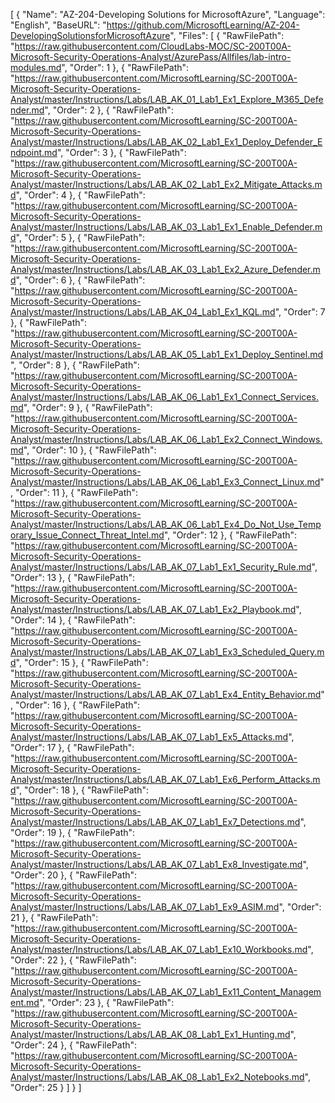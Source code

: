 [
  {
    "Name": "AZ-204-Developing Solutions for  MicrosoftAzure",
    "Language": "English",
    "BaseURL": "https://github.com/MicrosoftLearning/AZ-204-DevelopingSolutionsforMicrosoftAzure",
    "Files": [
      {
        "RawFilePath": "https://raw.githubusercontent.com/CloudLabs-MOC/SC-200T00A-Microsoft-Security-Operations-Analyst/AzurePass/Allfiles/lab-intro-modules.md",
        "Order": 1
      },
      {
        "RawFilePath": "https://raw.githubusercontent.com/MicrosoftLearning/SC-200T00A-Microsoft-Security-Operations-Analyst/master/Instructions/Labs/LAB_AK_01_Lab1_Ex1_Explore_M365_Defender.md",
        "Order": 2
      },
      {
        "RawFilePath": "https://raw.githubusercontent.com/MicrosoftLearning/SC-200T00A-Microsoft-Security-Operations-Analyst/master/Instructions/Labs/LAB_AK_02_Lab1_Ex1_Deploy_Defender_Endpoint.md",
        "Order": 3
      },
      {
        "RawFilePath": "https://raw.githubusercontent.com/MicrosoftLearning/SC-200T00A-Microsoft-Security-Operations-Analyst/master/Instructions/Labs/LAB_AK_02_Lab1_Ex2_Mitigate_Attacks.md",
        "Order": 4
      },
      {
        "RawFilePath": "https://raw.githubusercontent.com/MicrosoftLearning/SC-200T00A-Microsoft-Security-Operations-Analyst/master/Instructions/Labs/LAB_AK_03_Lab1_Ex1_Enable_Defender.md",
        "Order": 5
      },
      {
        "RawFilePath": "https://raw.githubusercontent.com/MicrosoftLearning/SC-200T00A-Microsoft-Security-Operations-Analyst/master/Instructions/Labs/LAB_AK_03_Lab1_Ex2_Azure_Defender.md",
        "Order": 6
      },
      {
        "RawFilePath": "https://raw.githubusercontent.com/MicrosoftLearning/SC-200T00A-Microsoft-Security-Operations-Analyst/master/Instructions/Labs/LAB_AK_04_Lab1_Ex1_KQL.md",
        "Order": 7
      },
      {
        "RawFilePath": "https://raw.githubusercontent.com/MicrosoftLearning/SC-200T00A-Microsoft-Security-Operations-Analyst/master/Instructions/Labs/LAB_AK_05_Lab1_Ex1_Deploy_Sentinel.md",
        "Order": 8
      },
      {
        "RawFilePath": "https://raw.githubusercontent.com/MicrosoftLearning/SC-200T00A-Microsoft-Security-Operations-Analyst/master/Instructions/Labs/LAB_AK_06_Lab1_Ex1_Connect_Services.md",
        "Order": 9
      },
      {
        "RawFilePath": "https://raw.githubusercontent.com/MicrosoftLearning/SC-200T00A-Microsoft-Security-Operations-Analyst/master/Instructions/Labs/LAB_AK_06_Lab1_Ex2_Connect_Windows.md",
        "Order": 10
      },
      {
        "RawFilePath": "https://raw.githubusercontent.com/MicrosoftLearning/SC-200T00A-Microsoft-Security-Operations-Analyst/master/Instructions/Labs/LAB_AK_06_Lab1_Ex3_Connect_Linux.md",
        "Order": 11
      },
      {
        "RawFilePath": "https://raw.githubusercontent.com/MicrosoftLearning/SC-200T00A-Microsoft-Security-Operations-Analyst/master/Instructions/Labs/LAB_AK_06_Lab1_Ex4_Do_Not_Use_Temporary_Issue_Connect_Threat_Intel.md",
        "Order": 12
      },
      {
        "RawFilePath": "https://raw.githubusercontent.com/MicrosoftLearning/SC-200T00A-Microsoft-Security-Operations-Analyst/master/Instructions/Labs/LAB_AK_07_Lab1_Ex1_Security_Rule.md",
        "Order": 13
      },
      {
        "RawFilePath": "https://raw.githubusercontent.com/MicrosoftLearning/SC-200T00A-Microsoft-Security-Operations-Analyst/master/Instructions/Labs/LAB_AK_07_Lab1_Ex2_Playbook.md",
        "Order": 14
      },
      {
        "RawFilePath": "https://raw.githubusercontent.com/MicrosoftLearning/SC-200T00A-Microsoft-Security-Operations-Analyst/master/Instructions/Labs/LAB_AK_07_Lab1_Ex3_Scheduled_Query.md",
        "Order": 15
      },
      {
        "RawFilePath": "https://raw.githubusercontent.com/MicrosoftLearning/SC-200T00A-Microsoft-Security-Operations-Analyst/master/Instructions/Labs/LAB_AK_07_Lab1_Ex4_Entity_Behavior.md",
        "Order": 16
      },
      {
        "RawFilePath": "https://raw.githubusercontent.com/MicrosoftLearning/SC-200T00A-Microsoft-Security-Operations-Analyst/master/Instructions/Labs/LAB_AK_07_Lab1_Ex5_Attacks.md",
        "Order": 17
      },
      {
        "RawFilePath": "https://raw.githubusercontent.com/MicrosoftLearning/SC-200T00A-Microsoft-Security-Operations-Analyst/master/Instructions/Labs/LAB_AK_07_Lab1_Ex6_Perform_Attacks.md",
        "Order": 18
      },
      {
        "RawFilePath": "https://raw.githubusercontent.com/MicrosoftLearning/SC-200T00A-Microsoft-Security-Operations-Analyst/master/Instructions/Labs/LAB_AK_07_Lab1_Ex7_Detections.md",
        "Order": 19
      },
      {
        "RawFilePath": "https://raw.githubusercontent.com/MicrosoftLearning/SC-200T00A-Microsoft-Security-Operations-Analyst/master/Instructions/Labs/LAB_AK_07_Lab1_Ex8_Investigate.md",
        "Order": 20
      },
      {
        "RawFilePath": "https://raw.githubusercontent.com/MicrosoftLearning/SC-200T00A-Microsoft-Security-Operations-Analyst/master/Instructions/Labs/LAB_AK_07_Lab1_Ex9_ASIM.md",
        "Order": 21
      },
      {
        "RawFilePath": "https://raw.githubusercontent.com/MicrosoftLearning/SC-200T00A-Microsoft-Security-Operations-Analyst/master/Instructions/Labs/LAB_AK_07_Lab1_Ex10_Workbooks.md",
        "Order": 22
      },
      {
        "RawFilePath": "https://raw.githubusercontent.com/MicrosoftLearning/SC-200T00A-Microsoft-Security-Operations-Analyst/master/Instructions/Labs/LAB_AK_07_Lab1_Ex11_Content_Management.md",
        "Order": 23
      },
      {
        "RawFilePath": "https://raw.githubusercontent.com/MicrosoftLearning/SC-200T00A-Microsoft-Security-Operations-Analyst/master/Instructions/Labs/LAB_AK_08_Lab1_Ex1_Hunting.md",
        "Order": 24
      },
      {
        "RawFilePath": "https://raw.githubusercontent.com/MicrosoftLearning/SC-200T00A-Microsoft-Security-Operations-Analyst/master/Instructions/Labs/LAB_AK_08_Lab1_Ex2_Notebooks.md",
        "Order": 25
      }
    ]
  }
]
  

